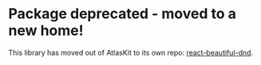 # Package deprecated - moved to a new home!

This library has moved out of AtlasKit to its own repo: [react-beautiful-dnd](https://github.com/atlassian/react-beautiful-dnd).